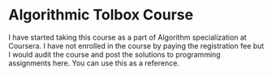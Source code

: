 # Algorithmic Tolbox Course

I have started taking this course as a part of Algorithm specialization at Coursera. I have not enrolled in the course by paying the 
registration fee but I would audit the course and post the solutions to programming assignments here. You can use this as a reference.
